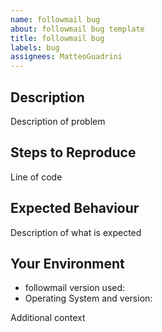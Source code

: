 ```yaml
---
name: followmail bug
about: followmail bug template
title: followmail bug
labels: bug
assignees: MatteoGuadrini
---
```


## Description

Description of problem

## Steps to Reproduce

Line of code

## Expected Behaviour

Description of what is expected

## Your Environment

* followmail version used:
* Operating System and version:

Additional context
